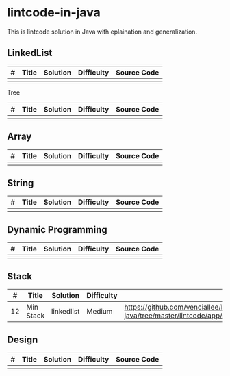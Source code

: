 # lintcode-in-java
This is lintcode solution in Java with eplaination and generalization.

## LinkedList

| #    | Title | Solution | Difficulty | Source Code |
| ---- | ----- | -------- | ---------- | ----------- |
|      |       |          |            |             |

Tree

| #    | Title                                    | Solution                  | Difficulty | Source Code                              |
| ---- | ---------------------------------------- | ------------------------- | ---------- | ---------------------------------------- |
|      |       |          |            |             |

## Array

| #    | Title | Solution | Difficulty | Source Code |
| ---- | ----- | -------- | ---------- | ----------- |
|      |       |          |            |             |

## String

| #    | Title | Solution | Difficulty | Source Code |
| ---- | ----- | -------- | ---------- | ----------- |
|      |       |          |            |             |

## Dynamic Programming

| #    | Title                                    | Solution | Difficulty | Source Code                              |
| ---- | ---------------------------------------- | -------- | ---------- | ---------------------------------------- |
|      |       |          |            |             |

## Stack

| #    | Title                                    | Solution                             | Difficulty | Source Code                              |
| ---- | ---------------------------------------- | ------------------------------------ | ---------- | ---------------------------------------- |
|  12  |   Min Stack    |     linkedlist     |       Medium     |     https://github.com/venciallee/lintcode-in-java/tree/master/lintcode/app/src/main/java/com/bytetree/lintcode/stack/MinStack.java        |

## Design

| #    | Title                                    | Solution                             | Difficulty | Source Code                              |
| ---- | ---------------------------------------- | ------------------------------------ | ---------- | ---------------------------------------- |
|      |       |          |            |             |

